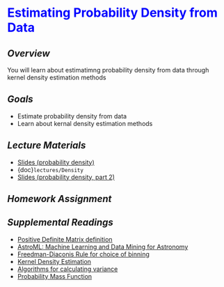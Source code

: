 # <span style="color: blue;"><b>Estimating Probability Density from Data</b></span>

## *Overview*
You will learn about estimatimng probability density from data through kernel density estimation methods

## *Goals*
* Estimate probability density from data
* Learn about kernal density estimation methods

## *Lecture Materials*
* [Slides (probability density)](https://docs.google.com/presentation/d/1MuOAbywacwtvHUOgw2wP4w_smPEM2e1LIHvG8qFRhFk/edit?usp=sharing)
* {doc}`lectures/Density`
* [Slides (probability density, part 2)](https://docs.google.com/presentation/d/1b2FvwWrtog8zATx_3Z89JHYrciuE8s0b9ViKCZXxIHA/edit?usp=sharing)

## *Homework Assignment*
<!--* {doc}`homework/Homework_05`-->

## *Supplemental Readings*
  * [Positive Definite Matrix definition](https://en.wikipedia.org/wiki/Positive-definite_matrix)
  * [AstroML: Machine Learning and Data Mining for Astronomy](http://www.astroml.org)
  * [Freedman-Diaconis Rule for choice of binning](https://en.wikipedia.org/wiki/Freedman–Diaconis_rule)
  * [Kernel Density Estimation](https://en.wikipedia.org/wiki/Kernel_density_estimation)
  * [Algorithms for calculating variance](https://en.wikipedia.org/wiki/Algorithms_for_calculating_variance)
  * [Probability Mass Function](https://en.wikipedia.org/wiki/Probability_mass_function)


